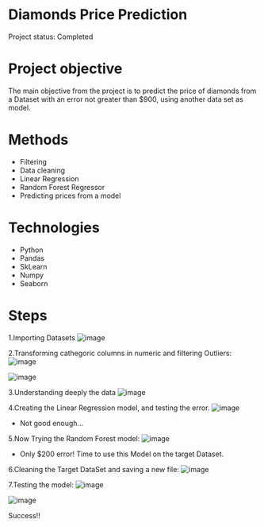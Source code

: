 # Diamonds Price Prediction

  Project status: Completed
  
# Project objective

  The main objective from the project is to predict the price of diamonds from a Dataset with an error not greater than $900, using another data set as model.
  
# Methods

  - Filtering
  - Data cleaning
  - Linear Regression
  - Random Forest Regressor
  - Predicting prices from a model
  
# Technologies 

  - Python
  - Pandas
  - SkLearn
  - Numpy
  - Seaborn
  

# Steps
1.Importing Datasets
  ![image](https://user-images.githubusercontent.com/104516688/204296281-fc9023d2-35ce-40a6-8225-4c4ca380bf21.png)
  
  
2.Transforming cathegoric columns in numeric and filtering Outliers:
 ![image](https://user-images.githubusercontent.com/104516688/204296911-5145c8e2-749f-40eb-9a8e-f95dd562849c.png)

 ![image](https://user-images.githubusercontent.com/104516688/204298452-bfc4f026-c08c-4c9f-808a-2cc448fb796e.png)
 

3.Understanding deeply the data
 ![image](https://user-images.githubusercontent.com/104516688/204299227-dd5c2c3b-009b-4b22-b87b-b1ae1b2488c9.png)


4.Creating the Linear Regression model, and testing the error.
 ![image](https://user-images.githubusercontent.com/104516688/204300834-f599cb33-1dbb-47b1-b93d-20df722fb2e6.png)
 - Not good enough...
 
5.Now Trying the Random Forest model:
 ![image](https://user-images.githubusercontent.com/104516688/204301555-b106247f-906b-4fec-b06f-6b532a45dce4.png)
 - Only $200 error! Time to use this Model on the target Dataset.

6.Cleaning the Target DataSet and saving a new file:
 ![image](https://user-images.githubusercontent.com/104516688/204302974-c60c77b0-bd57-424f-93eb-2a3c0d81ce64.png)

7.Testing the model:
 ![image](https://user-images.githubusercontent.com/104516688/204304314-1f95a448-527a-487f-9865-eb71115ea91c.png)

 ![image](https://user-images.githubusercontent.com/104516688/204304487-84d6d53f-8cf1-4a4b-8639-3d9d1ca20bc1.png)

 Success!!
